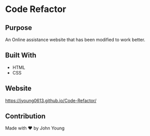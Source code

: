 # Code Refactor

## Purpose
An Online assistance website that has been modified to work better.

## Built With
* HTML
* CSS

## Website
https://jyoung0613.github.io/Code-Refactor/

## Contribution
Made with ❤️ by John Young

